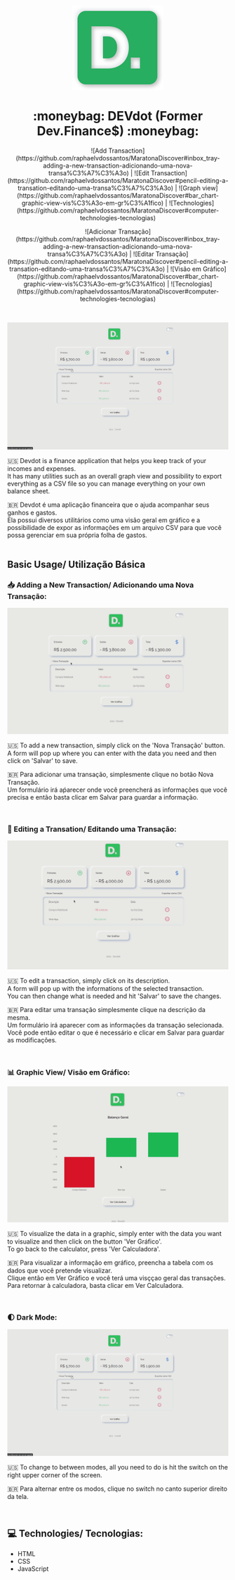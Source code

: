<p align="center"><img src="https://github.com/raphaelvdossantos/MaratonaDiscover/blob/master/assets/logo.svg" alt="DEvdor logo"></img></p>

<h1 align="center"> :moneybag: DEVdot (Former Dev.Finance$) :moneybag: </h1>
<p align="center"> ![Add Transaction](https://github.com/raphaelvdossantos/MaratonaDiscover#inbox_tray-adding-a-new-transaction-adicionando-uma-nova-transa%C3%A7%C3%A3o) | ![Edit Transaction](https://github.com/raphaelvdossantos/MaratonaDiscover#pencil-editing-a-transation-editando-uma-transa%C3%A7%C3%A3o) | ![Graph view](https://github.com/raphaelvdossantos/MaratonaDiscover#bar_chart-graphic-view-vis%C3%A3o-em-gr%C3%A1fico) | ![Technologies](https://github.com/raphaelvdossantos/MaratonaDiscover#computer-technologies-tecnologias)</p>

<p align="center"> ![Adicionar Transação](https://github.com/raphaelvdossantos/MaratonaDiscover#inbox_tray-adding-a-new-transaction-adicionando-uma-nova-transa%C3%A7%C3%A3o) | ![Editar Transação](https://github.com/raphaelvdossantos/MaratonaDiscover#pencil-editing-a-transation-editando-uma-transa%C3%A7%C3%A3o) | ![Visão em Gráfico](https://github.com/raphaelvdossantos/MaratonaDiscover#bar_chart-graphic-view-vis%C3%A3o-em-gr%C3%A1fico) | ![Tecnologias](https://github.com/raphaelvdossantos/MaratonaDiscover#computer-technologies-tecnologias)</p>
<br>

<p align="center"><img src="https://github.com/raphaelvdossantos/MaratonaDiscover/blob/master/gifs/Devdot.gif" alt="Devdot app"></img></p>
  
:us: Devdot is a finance application that helps you keep track of your incomes and expenses.<br>
It has many utilities such as an overall graph view and possibility to export everything as a CSV file so you can manage everything on your own balance sheet.

<span>&#x1f1e7;&#x1f1f7;</span> Devdot é uma aplicação financeira que o ajuda acompanhar seus ganhos e gastos. <br> Ela possui diversos utilitários como uma visão geral em gráfico e a possibilidade de expor as informações em um arquivo CSV para que você possa gerenciar em sua própria folha de gastos.
<br><br>

## Basic Usage/ Utilização Básica

### :inbox_tray: Adding a New Transaction/ Adicionando uma Nova Transação:

<p align="center"><img src="https://github.com/raphaelvdossantos/MaratonaDiscover/blob/master/gifs/Add%20Transaction.gif" alt="Devdot app"></img></p>

:us: To add a new transaction, simply click on the 'Nova Transação' button.<br> A form will pop up where you can enter with the data you need and then click on 'Salvar' to save.

<span>&#x1f1e7;&#x1f1f7;</span> Para adicionar uma transação, simplesmente clique no botão Nova Transação. <br> Um formulário irá aṕarecer onde você preencherá as informações que você precisa e então basta clicar em Salvar para guardar a informação.

<br>

### :pencil: Editing a Transation/ Editando uma Transação:

<p align="center"><img src="https://github.com/raphaelvdossantos/MaratonaDiscover/blob/master/gifs/Editing%20Transaction.gif" alt="Devdot app"></img></p>

:us: To edit a transaction, simply click on its description.<br> A form will pop up with the informations of the selected transaction.<br> You can then change what is needed and hit 'Salvar' to save the changes.

<span>&#x1f1e7;&#x1f1f7;</span> Para editar uma transação simplesmente clique na descrição da mesma. <br>
Um formulário irá aparecer com as informações da transação selecionada. <br>
Você pode então editar o que é necessário e clicar em Salvar para guardar as modificações.

<br>

### :bar_chart: Graphic View/ Visão em Gráfico:

<p align="center"><img src="https://github.com/raphaelvdossantos/MaratonaDiscover/blob/master/gifs/Graph.gif" alt="Devdot app"></img></p>

:us: To visualize the data in a graphic, simply enter with the data you want to visualize and then click on the button 'Ver Gráfico'.<br>
To go back to the calculator, press 'Ver Calculadora'.

<span>&#x1f1e7;&#x1f1f7;</span> Para visualizar a informação em gráfico, preencha a tabela com os dados que você pretende visualizar. <br>
Clique então em Ver Gráfico e você terá uma visççao geral das transações.<br>
Para retornar à calculadora, basta clicar em Ver Calculadora.

<br>

### :first_quarter_moon: Dark Mode:

<p align="center"><img src="https://github.com/raphaelvdossantos/MaratonaDiscover/blob/master/gifs/Devdot.gif" alt="Devdot app"></img></p>

:us: To change to between modes, all you need to do is hit the switch on the right upper corner of the screen.

<span>&#x1f1e7;&#x1f1f7;</span> Para alternar entre os modos, clique no switch no canto superior direito da tela.

<br>

## :computer: Technologies/ Tecnologias:

- HTML
- CSS
- JavaScript
